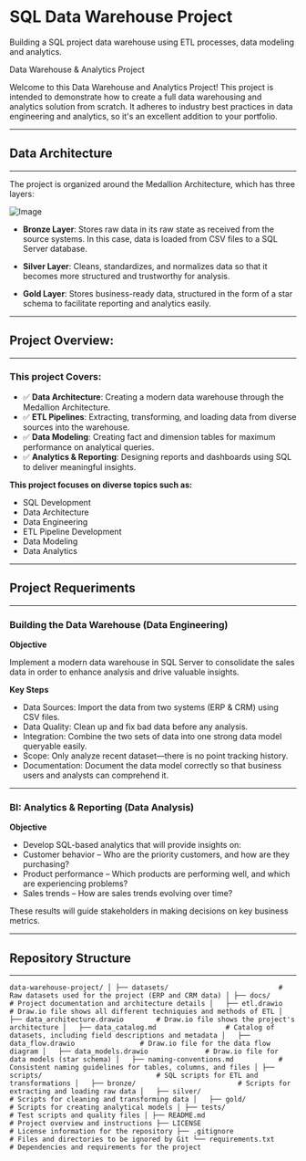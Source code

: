 # SQL Data Warehouse Project
Building a SQL project data warehouse using ETL processes, data modeling and analytics.

Data Warehouse & Analytics Project

Welcome to this Data Warehouse and Analytics Project! This project is intended to demonstrate how to create a full data warehousing and analytics solution from scratch. It adheres to industry best practices in data engineering and analytics, so it's an excellent addition to your portfolio.

---


## Data Architecture

---
The project is organized around the Medallion Architecture, which has three layers:

![Image](https://github.com/user-attachments/assets/eddc25b1-cf83-4175-bc7b-7864c9505f63)



- **Bronze Layer**: Stores raw data in its raw state as received from the source systems. In this case, data is loaded from CSV files to a SQL Server database.

- **Silver Layer**: Cleans, standardizes, and normalizes data so that it becomes more structured and trustworthy for analysis.

- **Gold Layer**: Stores business-ready data, structured in the form of a star schema to facilitate reporting and analytics easily.


---

## Project Overview:

---
### This project Covers:

* ✅ **Data Architecture**: Creating a modern data warehouse through the Medallion Architecture.
* ✅ **ETL Pipelines**: Extracting, transforming, and loading data from diverse sources into the warehouse.
* ✅ **Data Modeling**: Creating fact and dimension tables for maximum performance on analytical queries.
* ✅ **Analytics & Reporting**: Designing reports and dashboards using SQL to deliver meaningful insights.


**This project focuses on diverse topics such as:**

* SQL Development
* Data Architecture
* Data Engineering
* ETL Pipeline Development
* Data Modeling
* Data Analytics

---

## Project Requeriments

---

### Building the Data Warehouse (Data Engineering)

**Objective**

Implement a modern data warehouse in SQL Server to consolidate the sales data in order to enhance analysis and drive valuable insights.

**Key Steps**

* Data Sources: Import the data from two systems (ERP & CRM) using CSV files.
* Data Quality: Clean up and fix bad data before any analysis.
* Integration: Combine the two sets of data into one strong data model queryable easily.
* Scope: Only analyze recent dataset—there is no point tracking history.
* Documentation: Document the data model correctly so that business users and analysts can comprehend it.


---

### BI: Analytics & Reporting (Data Analysis)

**Objective**

* Develop SQL-based analytics that will provide insights on:
* Customer behavior – Who are the priority customers, and how are they purchasing?
* Product performance – Which products are performing well, and which are experiencing problems?
* Sales trends – How are sales trends evolving over time?

These results will guide stakeholders in making decisions on key business metrics.

---
## Repository Structure

---
`data-warehouse-project/
│
├── datasets/                           # Raw datasets used for the project (ERP and CRM data)
│
├── docs/                               # Project documentation and architecture details
│   ├── etl.drawio                      # Draw.io file shows all different techniquies and methods of ETL
│   ├── data_architecture.drawio        # Draw.io file shows the project's architecture
│   ├── data_catalog.md                 # Catalog of datasets, including field descriptions and metadata
│   ├── data_flow.drawio                # Draw.io file for the data flow diagram
│   ├── data_models.drawio              # Draw.io file for data models (star schema)
│   ├── naming-conventions.md           # Consistent naming guidelines for tables, columns, and files
│
├── scripts/                            # SQL scripts for ETL and transformations
│   ├── bronze/                         # Scripts for extracting and loading raw data
│   ├── silver/                         # Scripts for cleaning and transforming data
│   ├── gold/                           # Scripts for creating analytical models
│
├── tests/                              # Test scripts and quality files
│
├── README.md                           # Project overview and instructions
├── LICENSE                             # License information for the repository
├── .gitignore                          # Files and directories to be ignored by Git
└── requirements.txt                    # Dependencies and requirements for the project`